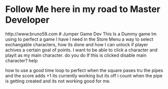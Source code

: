 <h1>Follow Me here in my road to Master Developer</h1> http://www.bruno58.com
# Jumper
Game Dev
This Is a Dummy game Im using to perfect a game I have 
I need in the Store Menu a way to select exchangable characters, how its done and how I can unlock if player achives a certain goal of points. I want to be able to click a character and playit as my main character. do you do If this is clicked disable main character? help

how to use a good time loop to perfect when the square pases tru the pipes and the score adds +1 its currently working but its off i count when the pipe is getting created and its not working good for me.



